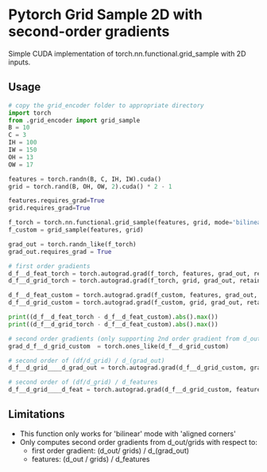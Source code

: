 # Pytorch Grid Sample 2D with second-order gradients
Simple CUDA implementation of torch.nn.functional.grid_sample with 2D inputs.

## Usage
```python
# copy the grid_encoder folder to appropriate directory
import torch
from .grid_encoder import grid_sample
B = 10
C = 3
IH = 100
IW = 150
OH = 13
OW = 17

features = torch.randn(B, C, IH, IW).cuda()
grid = torch.rand(B, OH, OW, 2).cuda() * 2 - 1

features.requires_grad=True
grid.requires_grad=True

f_torch = torch.nn.functional.grid_sample(features, grid, mode='bilinear', align_corners=True)
f_custom = grid_sample(features, grid)

grad_out = torch.randn_like(f_torch)
grad_out.requires_grad = True

# first order gradients
d_f__d_feat_torch = torch.autograd.grad(f_torch, features, grad_out, retain_graph=True, create_graph=True, allow_unused=True)[0]
d_f__d_grid_torch = torch.autograd.grad(f_torch, grid, grad_out, retain_graph=True, create_graph=True, allow_unused=True)[0]

d_f__d_feat_custom = torch.autograd.grad(f_custom, features, grad_out, retain_graph=True, create_graph=True, allow_unused=True)[0]
d_f__d_grid_custom = torch.autograd.grad(f_custom, grid, grad_out, retain_graph=True, create_graph=True, allow_unused=True)[0]

print((d_f__d_feat_torch - d_f__d_feat_custom).abs().max())
print((d_f__d_grid_torch - d_f__d_feat_custom).abs().max())

# second order gradients (only supporting 2nd order gradient from d_out/grids as of now)
grad_d_f__d_grid_custom  = torch.ones_like(d_f__d_grid_custom)

# second order of (df/d_grid) / d_(grad_out)
d_f__d_grid____d_grad_out = torch.autograd.grad(d_f__d_grid_custom, grad_out, grad_d_f__d_grid_custom, retain_graph=True, create_graph=True, allow_unused=True)[0]

# second order of (df/d_grid) / d_features
d_f__d_grid____d_feat = torch.autograd.grad(d_f__d_grid_custom, features, grad_d_f__d_grid_custom, retain_graph=True, create_graph=True, allow_unused=True)[0]
```

## Limitations
- This function only works for 'bilinear' mode with 'aligned corners'
- Only computes second order gradients from d_out/grids with respect to:
  - first order gradient: (d_out/ grids) / d_(grad_out)
  - features: (d_out / grids) / d_features

